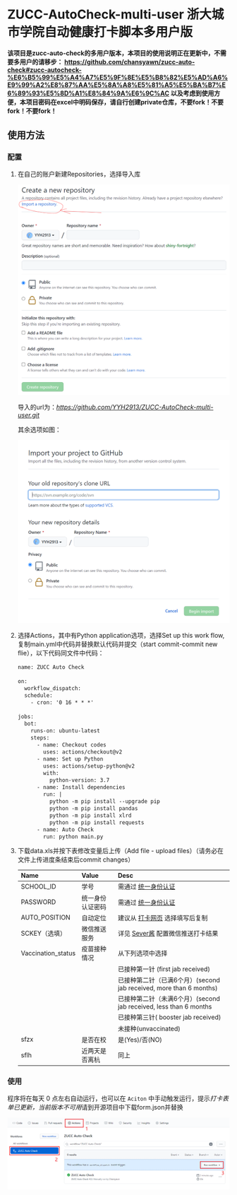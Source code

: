 # ZUCC-AutoCheck-multi-user 浙大城市学院自动健康打卡脚本多用户版

**该项目是zucc-auto-check的多用户版本，本项目的使用说明正在更新中，不需要多用户的请移步：
https://github.com/chansyawn/zucc-auto-check#zucc-autocheck-%E6%B5%99%E5%A4%A7%E5%9F%8E%E5%B8%82%E5%AD%A6%E9%99%A2%E8%87%AA%E5%8A%A8%E5%81%A5%E5%BA%B7%E6%89%93%E5%8D%A1%E8%84%9A%E6%9C%AC
以及考虑到使用方便，本项目密码在excel中明码保存，请自行创建private仓库，不要fork！不要fork！不要fork！**

## 使用方法

### 配置

1. 在自己的账户新建Repositories，选择导入库

   ![new](./assets/new.png)

   导入的url为：*https://github.com/YYH2913/ZUCC-AutoCheck-multi-user.git*

   其余选项如图：

   ![imoport](./assets/imoport.png)

2. 选择Actions，其中有Python application选项，选择Set up this work flow,复制main.yml中代码并替换默认代码并提交（start commit-commit new flie），以下代码同文件中代码：

   ```
   name: ZUCC Auto Check
   
   on:
     workflow_dispatch:
     schedule:
       - cron: '0 16 * * *'
   
   jobs:
     bot:
       runs-on: ubuntu-latest
       steps:
         - name: Checkout codes
           uses: actions/checkout@v2
         - name: Set up Python
           uses: actions/setup-python@v2
           with:
             python-version: 3.7
         - name: Install dependencies
           run: |
             python -m pip install --upgrade pip
             python -m pip install pandas
             python -m pip install xlrd
             python -m pip install requests
         - name: Auto Check
           run: python main.py
   ```

3. 下载data.xls并按下表修改变量后上传（Add file - upload files）（请务必在文件上传进度条结束后commit changes）

   | Name          | Value            | Desc                                                         |
   | ------------- | ---------------- | ------------------------------------------------------------ |
   | SCHOOL_ID     | 学号             | 需通过 [统一身份认证](http://ca.zucc.edu.cn/cas/login)       |
   | PASSWORD      | 统一身份认证密码 | 需通过 [统一身份认证](http://ca.zucc.edu.cn/cas/login)       |
   | AUTO_POSITION | 自动定位         | 建议从 [打卡网页](http://yqdj.zucc.edu.cn/feiyan_api/h5/html/daka/daka.html) 选择填写后复制 |
   | SCKEY（选填） | 微信推送服务     | 详见 [Sever酱](http://sc.ftqq.com/) 配置微信推送打卡结果     |
   | Vaccination_status | 疫苗接种情况     | 从下列选项中选择     |
   |  |      | 已接种第一针 (first jab received)  |
   |  |      | 已接种第二针（已满6个月）(second jab received, more than 6 months)|
   |  |      | 已接种第二针（未满6个月）(second jab received, less than 6 months|
   |  |      |已接种第三针( booster jab received)|
   |  |      |未接种(unvaccinated)|
   |sfzx|是否在校|是(Yes)/否(NO)|
   | sflh |近两天是否离杭|同上|


### 使用

程序将在每天 0 点左右自动运行，也可以在 `Aciton` 中手动触发运行，提示*打卡表单已更新，当前版本不可用*请到开源项目中下载form.json并替换

![](./assets/run.png)
